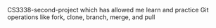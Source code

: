 CS3338-second-project which has allowed me learn and practice Git operations like fork, clone, branch, merge, and pull
